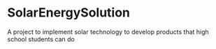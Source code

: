 # SolarEnergySolution
A project to implement solar technology to develop products that high school students can do
